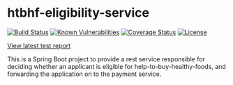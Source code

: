 # htbhf-eligibility-service

[![Build Status](https://travis-ci.com/DepartmentOfHealth-htbhf/htbhf-eligibility-service.svg?branch=master)](https://travis-ci.com/DepartmentOfHealth-htbhf/htbhf-eligibility-service)
[![Known Vulnerabilities](https://snyk.io/test/github/DepartmentOfHealth-htbhf/htbhf-eligibility-service/badge.svg?targetFile=build.gradle)](https://snyk.io/test/github/DepartmentOfHealth-htbhf/htbhf-eligibility-service?targetFile=build.gradle)
[![Coverage Status](https://coveralls.io/repos/github/DepartmentOfHealth-htbhf/htbhf-eligibility-service/badge.svg?branch=master)](https://coveralls.io/github/DepartmentOfHealth-htbhf/htbhf-eligibility-service?branch=master)
[![License](https://img.shields.io/badge/license-MIT-blue.svg)](https://opensource.org/licenses/MIT)

[View latest test report](https://departmentofhealth-htbhf.github.io/htbhf-eligibility-service/test/)

This is a Spring Boot project to provide a rest service responsible for deciding whether an applicant is eligible for help-to-buy-healthy-foods,
and forwarding the application on to the payment service.

